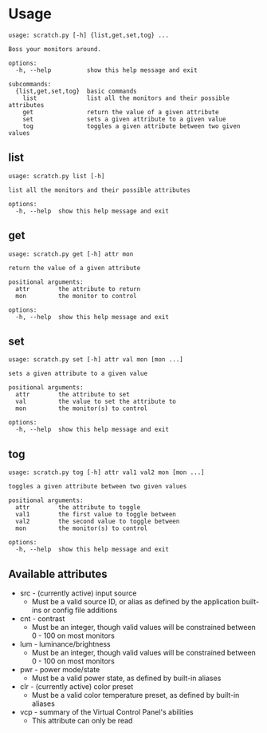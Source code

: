 # Usage

```
usage: scratch.py [-h] {list,get,set,tog} ...

Boss your monitors around.

options:
  -h, --help          show this help message and exit

subcommands:
  {list,get,set,tog}  basic commands
    list              list all the monitors and their possible attributes
    get               return the value of a given attribute
    set               sets a given attribute to a given value
    tog               toggles a given attribute between two given values
```

## list
```
usage: scratch.py list [-h]

list all the monitors and their possible attributes

options:
  -h, --help  show this help message and exit
```

## get
```
usage: scratch.py get [-h] attr mon

return the value of a given attribute

positional arguments:
  attr        the attribute to return
  mon         the monitor to control

options:
  -h, --help  show this help message and exit
```

## set
```
usage: scratch.py set [-h] attr val mon [mon ...]

sets a given attribute to a given value

positional arguments:
  attr        the attribute to set
  val         the value to set the attribute to
  mon         the monitor(s) to control

options:
  -h, --help  show this help message and exit
```

## tog
```
usage: scratch.py tog [-h] attr val1 val2 mon [mon ...]

toggles a given attribute between two given values

positional arguments:
  attr        the attribute to toggle
  val1        the first value to toggle between
  val2        the second value to toggle between
  mon         the monitor(s) to control

options:
  -h, --help  show this help message and exit
```

## Available attributes
* src - (currently active) input source
  * Must be a valid source ID, or alias as defined by the application built-ins or config file additions
* cnt - contrast
  * Must be an integer, though valid values will be constrained between 0 - 100 on most monitors
* lum - luminance/brightness
  * Must be an integer, though valid values will be constrained between 0 - 100 on most monitors
* pwr - power mode/state
  * Must be a valid power state, as defined by built-in aliases
* clr - (currently active) color preset
  * Must be a valid color temperature preset, as defined by built-in aliases
* vcp - summary of the Virtual Control Panel's abilities
  * This attribute can only be read
